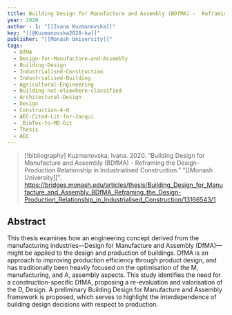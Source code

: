 ```yaml
---
title: Building Design for Manufacture and Assembly (BDfMA) -  Reframing the Design-Production Relationship in Industrialised Construction
year: 2020
author - 1: "[[Ivana Kuzmanovska]]"
key: "[[@Kuzmanovska2020-kw]]"
publisher: "[[Monash University]]"
tags:
  - DfMA
  - Design-for-Manufacture-and-Assembly
  - Building-Design
  - Industrialised-Construction
  - Industrialised-Building
  - Agricultural-Engineering
  - Building-not-elsewhere-classified
  - Architectural-Design
  - Design
  - Construction-4-0
  - AEC-Cited-Lit-for-Jacqui
  - _BibTex-to-MD-Git
  - Thesis
  - AEC
---
```


> [!bibliography]
> Kuzmanovska, Ivana. 2020. “Building Design for Manufacture and Assembly (BDfMA) -  Reframing the Design-Production Relationship in Industrialised Construction.” "[[Monash University]]". https://bridges.monash.edu/articles/thesis/Building_Design_for_Manufacture_and_Assembly_BDfMA_Reframing_the_Design-Production_Relationship_in_Industrialised_Construction/13166543/1

## Abstract
This thesis examines how an engineering concept derived from the manufacturing industries—Design for Manufacture and Assembly (DfMA)—might be applied to the design and production of buildings. DfMA is an approach to improving production efficiency through product design, and has traditionally been heavily focused on the optimisation of the M, manufacturing, and A, assembly aspects. This study identifies the need for a construction-specific DfMA, proposing a re-evaluation and valorisation of the D, Design. A preliminary Building Design for Manufacture and Assembly framework is proposed, which serves to highlight the interdependence of building design decisions with respect to production.